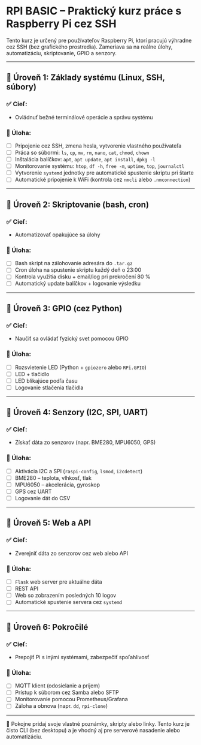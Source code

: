 # RPI BASIC – Praktický kurz práce s Raspberry Pi cez SSH

Tento kurz je určený pre používateľov Raspberry Pi, ktorí pracujú výhradne cez SSH (bez grafického prostredia). Zameriava sa na reálne úlohy, automatizáciu, skriptovanie, GPIO a senzory.

---

## 🎯 Úroveň 1: Základy systému (Linux, SSH, súbory)

### ✅ Cieľ:
- Ovládnuť bežné terminálové operácie a správu systému

### 🔧 Úloha:
- [ ] Pripojenie cez SSH, zmena hesla, vytvorenie vlastného používateľa  
- [ ] Práca so súbormi: `ls`, `cp`, `mv`, `rm`, `nano`, `cat`, `chmod`, `chown`
- [ ] Inštalácia balíčkov: `apt`, `apt update`, `apt install`, `dpkg -l`
- [ ] Monitorovanie systému: `htop`, `df -h`, `free -m`, `uptime`, `top`, `journalctl`
- [ ] Vytvorenie `systemd` jednotky pre automatické spustenie skriptu pri štarte
- [ ] Automatické pripojenie k WiFi (kontrola cez `nmcli` alebo `.nmconnection`)

---

## 🎯 Úroveň 2: Skriptovanie (bash, cron)

### ✅ Cieľ:
- Automatizovať opakujúce sa úlohy

### 🔧 Úloha:
- [ ] Bash skript na zálohovanie adresára do `.tar.gz`
- [ ] Cron úloha na spustenie skriptu každý deň o 23:00
- [ ] Kontrola využitia disku + email/log pri prekročení 80 %
- [ ] Automatický update balíčkov + logovanie výsledku

---

## 🎯 Úroveň 3: GPIO (cez Python)

### ✅ Cieľ:
- Naučiť sa ovládať fyzický svet pomocou GPIO

### 🔧 Úloha:
- [ ] Rozsvietenie LED (Python + `gpiozero` alebo `RPi.GPIO`)
- [ ] LED + tlačidlo
- [ ] LED blikajúce podľa času
- [ ] Logovanie stlačenia tlačidla

---

## 🎯 Úroveň 4: Senzory (I2C, SPI, UART)

### ✅ Cieľ:
- Získať dáta zo senzorov (napr. BME280, MPU6050, GPS)

### 🔧 Úloha:
- [ ] Aktivácia I2C a SPI (`raspi-config`, `lsmod`, `i2cdetect`)
- [ ] BME280 – teplota, vlhkosť, tlak
- [ ] MPU6050 – akcelerácia, gyroskop
- [ ] GPS cez UART
- [ ] Logovanie dát do CSV

---

## 🎯 Úroveň 5: Web a API

### ✅ Cieľ:
- Zverejniť dáta zo senzorov cez web alebo API

### 🔧 Úloha:
- [ ] `Flask` web server pre aktuálne dáta
- [ ] REST API
- [ ] Web so zobrazením posledných 10 logov
- [ ] Automatické spustenie servera cez `systemd`

---

## 🎯 Úroveň 6: Pokročilé

### ✅ Cieľ:
- Prepojiť Pi s inými systémami, zabezpečiť spoľahlivosť

### 🔧 Úloha:
- [ ] MQTT klient (odosielanie a príjem)
- [ ] Prístup k súborom cez Samba alebo SFTP
- [ ] Monitorovanie pomocou Prometheus/Grafana
- [ ] Záloha a obnova (napr. `dd`, `rpi-clone`)

---

📝 Pokojne pridaj svoje vlastné poznámky, skripty alebo linky. Tento kurz je čisto CLI (bez desktopu) a je vhodný aj pre serverové nasadenie alebo automatizáciu.
